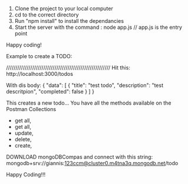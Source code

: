 1) Clone the project to your local computer
2) cd to the correct directory
3) Run "npm install" to install the dependancies
4) Start the server with the command : node app.js // app.js is the entry point

Happy coding!

Example to create a TODO: 


////////////////////////////////////////////////////////
Hit this:
http://localhost:3000/todos

With dis body: 
{
    "data": [
        {
        "title": "test todo",
        "description": "test descritpion",
        "completed": false
        }
        ]
}


This creates a new todo... You have all the methods available on the Postman Collections
- get all,
- get all,
- update,
- delete,
- create,


DOWNLOAD mongoDBCompas and connect with this string:
mongodb+srv://giannis:123ccm@cluster0.m4tna3q.mongodb.net/todo

Happy Coding!!!